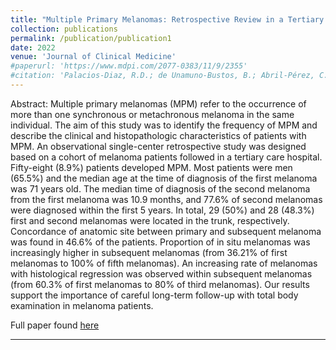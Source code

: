 ```yaml
---
title: "Multiple Primary Melanomas: Retrospective Review in a Tertiary Care Hospital"
collection: publications
permalink: /publication/publication1
date: 2022
venue: 'Journal of Clinical Medicine'
#paperurl: 'https://www.mdpi.com/2077-0383/11/9/2355'
#citation: 'Palacios-Diaz, R.D.; de Unamuno-Bustos, B.; Abril-Pérez, C.; Pozuelo-Ruiz, M.; Sánchez-Arraez, J.; Torres-Navarro, I.; Botella-Estrada, R. Multiple Primary Melanomas: Retrospective Review in a Tertiary Care Hospital. J. Clin. Med. 2022, 11, 2355. https://doi.org/10.3390/jcm11092355.'
---
```


Abstract: Multiple primary melanomas (MPM) refer to the occurrence of more than one synchronous or metachronous melanoma in the same individual. The aim of this study was to identify the frequency of MPM and describe the clinical and histopathologic characteristics of patients with MPM. An observational single-center retrospective study was designed based on a cohort of melanoma patients followed in a tertiary care hospital. Fifty-eight (8.9\%) patients developed MPM. Most patients were men (65.5\%) and the median age at the time of diagnosis of the first melanoma was 71 years old. The median time of diagnosis of the second melanoma from the first melanoma was 10.9 months, and 77.6\% of second melanomas were diagnosed within the first 5 years. In total, 29 (50\%) and 28 (48.3\%) first and second melanomas were located in the trunk, respectively. Concordance of anatomic site between primary and subsequent melanoma was found in 46.6\% of the patients. Proportion of in situ melanomas was increasingly higher in subsequent melanomas (from 36.21\% of first melanomas to 100\% of fifth melanomas). An increasing rate of melanomas with histological regression was observed within subsequent melanomas (from 60.3\% of first melanomas to 80\% of third melanomas). Our results support the importance of careful long-term follow-up with total body examination in melanoma patients. 

Full paper found [here](Multiple_Primary_Melanomas.pdf)

---